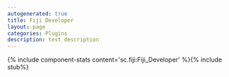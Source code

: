 ```yaml
---
autogenerated: true
title: Fiji Developer
layout: page
categories: Plugins
description: test description
---
```


{% include component-stats content='sc.fiji:Fiji\_Developer' %}{% include stub%}



